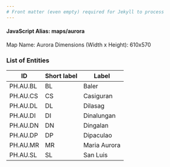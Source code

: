 ```yaml
---
# Front matter (even empty) required for Jekyll to process
---
```


#### JavaScript Alias: maps/aurora

Map Name: Aurora
Dimensions (Width x Height): 610x570





### List of Entities

ID | Short label | Label
---|---|---|
PH.AU.BL | BL | Baler
PH.AU.CS | CS | Casiguran
PH.AU.DL | DL | Dilasag
PH.AU.DI | DI | Dinalungan
PH.AU.DN | DN | Dingalan
PH.AU.DP | DP | Dipaculao
PH.AU.MR | MR | Maria Aurora
PH.AU.SL | SL | San Luis
